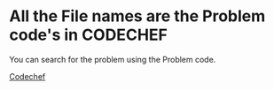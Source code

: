 # All the File names are the Problem code's in CODECHEF

You can search for the problem using the Problem code.

[Codechef](https://www.codechef.com/practice)
